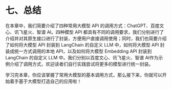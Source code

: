 # 七、总结

在本章中，我们简要介绍了四种常用大模型 API 的调用方式：ChatGPT、百度文心、讯飞星火、智谱 AI。四种模型 API 都具有不同的调用要求，我们分别进行了介绍并对其原生接口进行了封装，方便用户直接调用使用；同时，我们也简要介绍了如何将大模型 API 封装到 LangChain 的自定义 LLM 中，如何将大模型 API 封装成统一方式调用的本地 API，以及如何将大模型 Embedding API 封装到 LangChain 的自定义 LLM 中。我们分别以百度文心、讯飞星火、智谱 AI作为示例介绍了调用方式，欢迎读者们自行实践尝试将更多的模型进行统一封装。

学习完本章，你应该掌握了常用大模型的基本调用方式，那么接下来，你就可以开始着手基于大模型打造自己的应用啦！